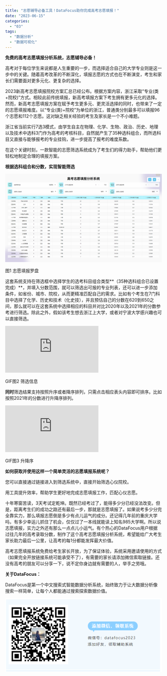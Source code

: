 ```yaml
---
title: "志愿辅导必备工具！DataFocus助你完成高考志愿填报！"
date: "2023-06-15"
categories: 
  - "03"
tags: 
  - "数据分析"
  - "数据可视化"
---
```


**免费的高考志愿填报分析系统，志愿辅导必备！**

高考对于每位学生来说都是人生重要的一步，而选择适合自己的大学专业则是这一步中的关键。随着高考改革的不断深化，填报志愿的方式也在不断演变，考生和家长们需要面对更多元化、更复杂的选择。

2023新高考志愿填报院校方案汇总已经公布。根据方案内容，浙江采取“专业(类+院校)”方式。相较此前传统填报，新高考填报方案下考生拥有更多元化的选择。然而，新高考志愿填报方案在赋予考生更多元、更灵活选择的同时，也带来了一定的志愿填报难度。以“专业(类)+院校”为单位的浙江，普通类分别最多可以填报96个志愿和112个志愿。这对缺乏相关经验的考生及家长是一个不小难题。

浙江省当前实行7选3模式，由学生自主在物理、化学、生物、政治、历史、地理以及技术中选科3门作为高考的考核科目，自然就产生了35种选科组合，而所选科目又直接与能够报考的专业挂钩，进一步提高了报考的难度系数。

在这个关键时刻，一款智能的志愿筛选系统成为了考生们的得力助手，帮助他们更轻松地制定合理的填报方案。

**根据选科组合和分数，实现智能筛选**

![罗盘](images/1686748954-.png)

图1 志愿填报罗盘

这套系统支持在筛选框中选择学生的选考科目组合类型**（35种选科组合已设置完成）**，并填入分数范围，就可以筛选出可报的专业列表，还可以进一步添加条件，如省份、城市、院校，从而更精准匹配自己的需求。比如有个考生在7门科目中选择了化学、历史和技术（化史技），并且预估自己的分数在620到650之间，那么就可以在这套系统中选择相应的科目并对比2020年以及2021年的分数参考进行筛选。除此之外，假如该考生想去浙江上大学，或者对宁波大学感兴趣也可以直接筛选。

<iframe src="https://bbs.datafocus.ai/storage/article/20230614/beb1cbb12a2c3fa6f690bcfe1074df1e.mp4" frameborder="0" allowfullscreen="allowfullscreen" data-mce-fragment="1"></iframe>

GIF图2 筛选信息

**同时**筛选结果支持按照升序或者降序排列，只需点击相应表头内容即可排序。比如按照2021年的分数进行升降序排列。

<iframe src="https://bbs.datafocus.ai/storage/article/20230614/cbe0ff788222e6f2e859f86b874a0e66.mp4" frameborder="0" allowfullscreen="allowfullscreen" data-mce-fragment="1"></iframe>

GIF图3 升降序

**如何获取并使用这样一个简单灵活的志愿填报系统呢？**

您可以直接通过链接进入到筛选系统中，直接开始筛选心仪院校。

用工具提升效率，帮助学生更好地完成志愿填报工作，匹配心仪志愿。

十年寒窗苦读，3天考试定乾坤。既然已经考过了，能得多少分已经没法改变。但是，距离考生们的成功之路还有最后一步，那就是志愿填报了。如果说考多少分完全靠实力，那么填报志愿倒是多少有点儿运气的成分。还记得几年前的重庆大学吗，有多少幸运儿抓住了机会，仅仅过了一本线就能读上知名985大学啊。所以说志愿填报，实力之外还有那么一点点儿小运气。有个热心的DataFocus用户根据过往几年的高考录取分数，制作了这个高考志愿填报分析系统，希望能给广大考生家长助力最后一公里，让高考的每1分都能发挥最大价值。

高考志愿填报系统免费给考生家长开放，为了保证体验，系统采用邀请使用的方式（如果完全开放链接系统可能承受不了），有需要的家长请添加微信索取链接。还没有高考的朋友可以分享一下，说不定你身边就有需要的人，举手之劳哦。

**关于DataFocus：**

DataFocus是第一个中文搜索式智能数据分析系统，始终致力于让大数据分析像搜索一样简单，让每个人都能通过搜索探索数据价值。

![](images/1686809705-%E5%BE%AE%E4%BF%A1.png)
